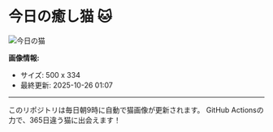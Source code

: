 # 今日の癒し猫 🐱

![今日の猫](https://cdn2.thecatapi.com/images/b75.jpg)

**画像情報:**
- サイズ: 500 x 334
- 最終更新: 2025-10-26 01:07

---

このリポジトリは毎日朝9時に自動で猫画像が更新されます。
GitHub Actionsの力で、365日違う猫に出会えます！
